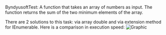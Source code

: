 ByndyusoftTest: A function that takes an array of numbers as input. The function returns the sum of the two minimum elements of the array.

There are 2 solutions to this task: via array double and via extension method for IEnumerable.
Here is a comparison in execution speed:
![Graphic](https://user-images.githubusercontent.com/39864385/142744367-97a85823-a42a-4096-a875-4b66bc9d6331.png)

